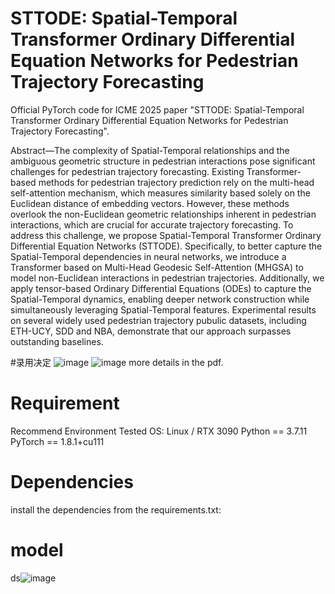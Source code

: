 # STTODE: Spatial-Temporal Transformer Ordinary Differential Equation Networks for Pedestrian Trajectory Forecasting
Official PyTorch code for ICME 2025 paper "STTODE: Spatial-Temporal Transformer Ordinary Differential Equation Networks for Pedestrian Trajectory Forecasting".


Abstract—The complexity of Spatial-Temporal relationships and the ambiguous geometric structure in pedestrian interactions pose significant challenges for pedestrian trajectory forecasting. Existing Transformer-based methods for pedestrian trajectory prediction rely on the multi-head self-attention mechanism, which measures similarity based solely on the Euclidean distance of embedding vectors. However, these methods overlook the non-Euclidean geometric relationships inherent in pedestrian interactions, which are crucial for accurate trajectory forecasting. To address this challenge, we propose Spatial-Temporal Transformer Ordinary Differential Equation Networks (STTODE). Specifically, to better capture the Spatial-Temporal dependencies in neural networks, we introduce a Transformer based on Multi-Head Geodesic Self-Attention (MHGSA) to model non-Euclidean interactions in pedestrian trajectories. Additionally, we apply tensor-based Ordinary Differential Equations (ODEs) to capture the Spatial-Temporal dynamics, enabling deeper network construction while simultaneously leveraging Spatial-Temporal features. Experimental results on several widely used pedestrian trajectory pubulic datasets, including ETH-UCY, SDD and NBA, demonstrate that our approach surpasses outstanding baselines. 

#录用决定
![image](https://github.com/user-attachments/assets/223172c1-17e6-48bd-884a-0e27e67ace4d)
![image](https://github.com/user-attachments/assets/be24bc06-12e9-4b11-8eeb-eddcc19418ca)
more details in the pdf.

# Requirement
Recommend Environment
Tested OS: Linux / RTX 3090
Python == 3.7.11
PyTorch == 1.8.1+cu111

# Dependencies
install the dependencies from the requirements.txt:



# model
ds![image](https://github.com/user-attachments/assets/df1c4e8f-e561-42f4-a724-d8fd8e257aeb)

